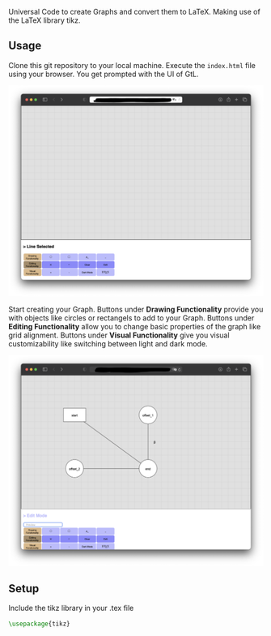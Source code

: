 Universal Code to create Graphs and convert them to LaTeX. Making use of the LaTeX library tikz.

## Usage

Clone this git repository to your local machine. Execute the `index.html` file using your browser. You get prompted with the UI of GtL.

![start-up screen](https://github.com/MaLoefUDS/Graph_to_LaTeX/blob/main/demo/Screenshot1.png "start-up screen")

Start creating your Graph. Buttons under **Drawing Functionality** provide you with objects like circles or rectangels to add to your Graph. Buttons under **Editing Functionality** allow you to change basic properties of the graph like grid alignment. Buttons under **Visual Functionality** give you visual customizability like switching between light and dark mode. 

![creating a graph](https://github.com/MaLoefUDS/Graph_to_LaTeX/blob/main/demo/Screenshot2.png "creating a graph")

## Setup

Include the tikz library in your .tex file 

```latex
\usepackage{tikz}
```
